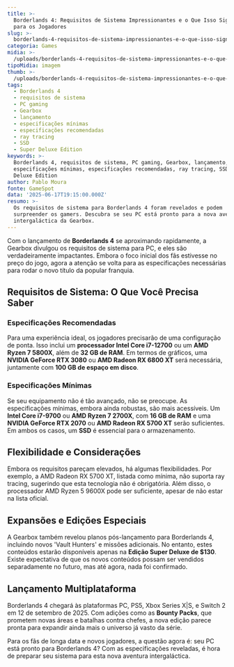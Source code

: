 ```yaml
---
title: >-
  Borderlands 4: Requisitos de Sistema Impressionantes e o Que Isso Significa
  para os Jogadores
slug: >-
  borderlands-4-requisitos-de-sistema-impressionantes-e-o-que-isso-significa-para-os-jogadores
categoria: Games
midia: >-
  /uploads/borderlands-4-requisitos-de-sistema-impressionantes-e-o-que-isso-significa-para-os-jogadores-thumb.jpg
tipoMidia: imagem
thumb: >-
  /uploads/borderlands-4-requisitos-de-sistema-impressionantes-e-o-que-isso-significa-para-os-jogadores-thumb.jpg
tags:
  - Borderlands 4
  - requisitos de sistema
  - PC gaming
  - Gearbox
  - lançamento
  - especificações mínimas
  - especificações recomendadas
  - ray tracing
  - SSD
  - Super Deluxe Edition
keywords: >-
  Borderlands 4, requisitos de sistema, PC gaming, Gearbox, lançamento,
  especificações mínimas, especificações recomendadas, ray tracing, SSD, Super
  Deluxe Edition
author: Pablo Moura
fonte: GameSpot
data: '2025-06-17T19:15:00.000Z'
resumo: >-
  Os requisitos de sistema para Borderlands 4 foram revelados e podem
  surpreender os gamers. Descubra se seu PC está pronto para a nova aventura
  intergaláctica da Gearbox.
---
```


Com o lançamento de **Borderlands 4** se aproximando rapidamente, a Gearbox divulgou os requisitos de sistema para PC, e eles são verdadeiramente impactantes. Embora o foco inicial dos fãs estivesse no preço do jogo, agora a atenção se volta para as especificações necessárias para rodar o novo título da popular franquia.

## Requisitos de Sistema: O Que Você Precisa Saber

### Especificações Recomendadas

Para uma experiência ideal, os jogadores precisarão de uma configuração de ponta. Isso inclui um **processador Intel Core i7-12700** ou um **AMD Ryzen 7 5800X**, além de **32 GB de RAM**. Em termos de gráficos, uma **NVIDIA GeForce RTX 3080** ou **AMD Radeon RX 6800 XT** será necessária, juntamente com **100 GB de espaço em disco**.

### Especificações Mínimas

Se seu equipamento não é tão avançado, não se preocupe. As especificações mínimas, embora ainda robustas, são mais acessíveis. Um **Intel Core i7-9700** ou **AMD Ryzen 7 2700X**, com **16 GB de RAM** e uma **NVIDIA GeForce RTX 2070** ou **AMD Radeon RX 5700 XT** serão suficientes. Em ambos os casos, um **SSD** é essencial para o armazenamento.

## Flexibilidade e Considerações

Embora os requisitos pareçam elevados, há algumas flexibilidades. Por exemplo, a AMD Radeon RX 5700 XT, listada como mínima, não suporta ray tracing, sugerindo que esta tecnologia não é obrigatória. Além disso, o processador AMD Ryzen 5 9600X pode ser suficiente, apesar de não estar na lista oficial.

## Expansões e Edições Especiais

A Gearbox também revelou planos pós-lançamento para Borderlands 4, incluindo novos 'Vault Hunters' e missões adicionais. No entanto, estes conteúdos estarão disponíveis apenas na **Edição Super Deluxe de $130**. Existe expectativa de que os novos conteúdos possam ser vendidos separadamente no futuro, mas até agora, nada foi confirmado.

## Lançamento Multiplataforma

Borderlands 4 chegará às plataformas PC, PS5, Xbox Series X|S, e Switch 2 em 12 de setembro de 2025. Com adições como as **Bounty Packs**, que prometem novas áreas e batalhas contra chefes, a nova edição parece pronta para expandir ainda mais o universo já vasto da série.

Para os fãs de longa data e novos jogadores, a questão agora é: seu PC está pronto para Borderlands 4? Com as especificações reveladas, é hora de preparar seu sistema para esta nova aventura intergaláctica.
